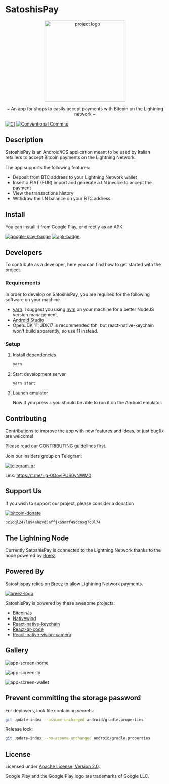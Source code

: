 # SatoshisPay

<p align="center">
  <img src="/assets/logo.png" width="256" height="256" alt="project logo" />
</p>

<p align="center">~ An app for shops to easily accept payments with Bitcoin on the Lightning network ~</p>

[![CI](https://github.com/SatoshisPay/satoshispay/actions/workflows/ci.yml/badge.svg)](https://github.com/SatoshisPay/satoshispay/actions/workflows/ci.yml)
[![Conventional Commits](https://img.shields.io/badge/Conventional%20Commits-1.0.0-%23FE5196?logo=conventionalcommits&logoColor=white)](https://conventionalcommits.org)

## Description

SatoshisPay is an Android/iOS application meant to be used by Italian retailers to accept Bitcoin payments on the Lightning Network.

The app supports the following features:

- Deposit from BTC address to your Lightning Network wallet
- Insert a FIAT (EUR) import and generate a LN invoice to accept the payment
- View the transactions history
- Withdraw the LN balance on your BTC address

## Install

You can install it from Google Play, or directly as an APK

[![google-play-badge](./assets/google-play-badge.png)](https://play.google.com/store/apps/details?id=com.satoshispay&pcampaignid=pcampaignidMKT-Other-global-all-co-prtnr-py-PartBadge-Mar2515-1)
[![apk-badge](./assets/apk-badge.png)](https://github.com/SatoshisPay/satoshispay/releases/latest/download/app-release.apk)

## Developers

To contribute as a developer, here you can find how to get started with the project.

### Requirements

In order to develop on SatoshisPay, you are required for the following software on your machine

- [yarn](https://classic.yarnpkg.com/lang/en/docs/install/#debian-stable). I suggest you using [nvm](https://github.com/nvm-sh/nvm) on your machine for a better NodeJS version management.
- [Android Studio](https://reactnative.dev/docs/environment-setup?guide=native&os=linux&package-manager=yarn&platform=android)
- OpenJDK 11: JDK17 is recommended tbh, but react-native-keychain won't build apparently, so use 11 instead.

### Setup

1. Install dependencies

    ```sh
    yarn
    ```

2. Start development server

    ```sh
    yarn start
    ```

3. Launch emulator

    Now if you press `a` you should be able to run it on the Android emulator.

## Contributing

Contributions to improve the app with new features and ideas, or just bugfix are welcome!

Please read our [CONTRIBUTING](./CONTRIBUTING.md) guidelines first.

Join our insiders group on Telegram:

[![telegram-qr](./assets/telegram.png)](https://t.me/+g-0OoyIPUS0yNWM0)

Link: <https://t.me/+g-0OoyIPUS0yNWM0>

## Support Us

If you wish to support our project, please consider a donation

[![bitcoin-donate](./assets/btc-donate.png)](https://explorer.btc.com/btc/address/bc1qql247l894ahqvd5affjk69mrf49dcnxg7c0l74)

`bc1qql247l894ahqvd5affjk69mrf49dcnxg7c0l74`

## The Lightning Node

Currently SatoshisPay is connected to the Lightning Network thanks to the node powered by [Breez](https://breez.technology/).

## Powered By

Satoshispay relies on [Breez](https://breez.technology/) to allow Lightning Network payments.

[![breez-logo](assets/breez.png)](https://breez.technology/)

SatoshisPay is powered by these awesome projects:

- [BitcoinJs](https://github.com/bitcoinjs/bitcoinjs-lib)
- [Nativewind](https://github.com/marklawlor/nativewind)
- [React-native-keychain](https://github.com/oblador/react-native-keychain)
- [React-qr-code](https://github.com/rosskhanas/react-qr-code)
- [React-native-vision-camera](https://github.com/mrousavy/react-native-vision-camera)

## Gallery

![app-screen-home](assets/app-screen-home.webp)

![app-screen-tx](assets/app-screen-tx.webp)

![app-screen-wallet](assets/app-screen-wallet.webp)

## Prevent committing the storage password

For deployers, lock file containing secrets:

```sh
git update-index --assume-unchanged android/gradle.properties
```

Release lock:

```sh
git update-index --no-assume-unchanged android/gradle.properties
```

## License

Licensed under [Apache License, Version 2.0](/LICENSE).

Google Play and the Google Play logo are trademarks of Google LLC.
